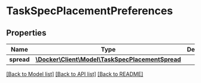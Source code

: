 # TaskSpecPlacementPreferences

## Properties
Name | Type | Description | Notes
------------ | ------------- | ------------- | -------------
**spread** | [**\Docker\Client\Model\TaskSpecPlacementSpread**](TaskSpecPlacementSpread.md) |  | [optional] 

[[Back to Model list]](../../README.md#documentation-for-models) [[Back to API list]](../../README.md#documentation-for-api-endpoints) [[Back to README]](../../README.md)

